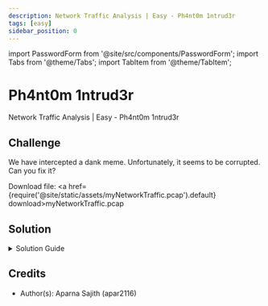 ```yaml
---
description: Network Traffic Analysis | Easy - Ph4nt0m 1ntrud3r
tags: [easy]
sidebar_position: 0
---
```


import PasswordForm from '@site/src/components/PasswordForm';
import Tabs from '@theme/Tabs';
import TabItem from '@theme/TabItem';

# Ph4nt0m 1ntrud3r
Network Traffic Analysis | Easy - Ph4nt0m 1ntrud3r
## Challenge
We have intercepted a dank meme. Unfortunately, it seems to be corrupted. Can you fix it?

Download file: <a href={require('@site/static/assets/myNetworkTraffic.pcap').default} download>myNetworkTraffic.pcap</a>


## Solution
<details>
  <summary>Solution Guide</summary>
  
Opening this .pcap file, we see that there is 22 packets. The primary protocol in this .pcap is TCP. 
Knowing these details, we can then break down and find 

  Upon comparing the two files, you should immediately see a difference at the very beginning of the file. Here's what it looks like for each image:
  <Tabs>
  <TabItem value="corrupted" label="Corrupted Image" default>
    ![Corrupted Image](./assets/corrupted-hex.png)
  </TabItem>
  <TabItem value="sample" label="Sample Image">
    ![Corrupted Image](./assets/sample-hex.png)
  </TabItem>
  </Tabs>
  

  The sample image beings with `89 50 4E 47` (utf-8: `ëPNG`) whereas the corrupted image is missing it! This is the PNG file header. It is essential for an image rendering software to identify the image type and render it. Our corrupted image is missing this header, so let's add it. We can do this in Hexedit by **Right Clicking the first hex byte > Insert Bytes Here > 4 Bytes**. Then, we manually type the header stated above. We should be able to **Save as** to a new image and it should now open, giving you the flag!
</details>

## Credits
- Author(s): Aparna Sajith (apar2116)
